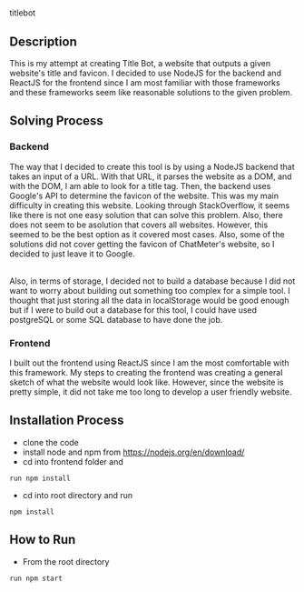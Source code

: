 #

titlebot

## Description

This is my attempt at creating Title Bot, a website that outputs a given website's title and favicon.
I decided to use NodeJS for the backend and ReactJS for the frontend since I am most familiar with those
frameworks and these frameworks seem like reasonable solutions to the given problem.

## Solving Process

### Backend

The way that I decided to create this tool is by using a NodeJS backend that takes an input of a URL.
With that URL, it parses the website as a DOM, and with the DOM, I am able to look for a title tag.
Then, the backend uses Google's API to determine the favicon of the website. This was my main difficulty in
creating this website. Looking through StackOverflow, it seems like there is not one easy solution that can solve
this problem. Also, there does not seem to be asolution that covers all websites. However, this seemed to be the
best option as it covered most cases. Also, some of the solutions did not cover getting the favicon of ChatMeter's
website, so I decided to just leave it to Google. <br/>
<br/>

Also, in terms of storage, I decided not to build a database because I did not want to worry about building out
something too complex for a simple tool. I thought that just storing all the data in localStorage would be good
enough but if I were to build out a database for this tool, I could have used postgreSQL or some SQL database to
have done the job.

### Frontend

I built out the frontend using ReactJS since I am the most comfortable with this framework. My steps to creating
the frontend was creating a general sketch of what the website would look like. However, since the website is pretty
simple, it did not take me too long to develop a user friendly website.

## Installation Process

- clone the code
- install node and npm from https://nodejs.org/en/download/
- cd into frontend folder and

```
run npm install
```

- cd into root directory and run

```
npm install
```

## How to Run

- From the root directory

```
run npm start
```
